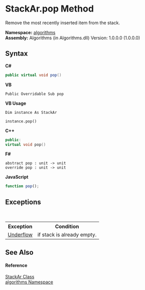 # StackAr.pop Method 
 

Remove the most recently inserted item from the stack.

**Namespace:**&nbsp;<a href="82f88b43-fdc9-bc99-9558-75fce96d448f">algorithms</a><br />**Assembly:**&nbsp;Algorithms (in Algorithms.dll) Version: 1.0.0.0 (1.0.0.0)

## Syntax

**C#**<br />
``` C#
public virtual void pop()
```

**VB**<br />
``` VB
Public Overridable Sub pop
```

**VB Usage**<br />
``` VB Usage
Dim instance As StackAr

instance.pop()
```

**C++**<br />
``` C++
public:
virtual void pop()
```

**F#**<br />
``` F#
abstract pop : unit -> unit 
override pop : unit -> unit 
```

**JavaScript**<br />
``` JavaScript
function pop();
```


## Exceptions
&nbsp;<table><tr><th>Exception</th><th>Condition</th></tr><tr><td><a href="7b559aa8-6461-8668-87ab-c212a8424396">Underflow</a></td><td>if stack is already empty.</td></tr></table>

## See Also


#### Reference
<a href="b4a5e2b4-76ec-c8ca-0bcc-afef582efb60">StackAr Class</a><br /><a href="82f88b43-fdc9-bc99-9558-75fce96d448f">algorithms Namespace</a><br />